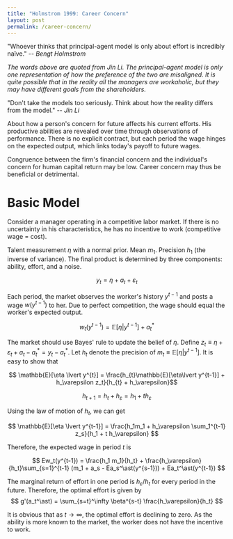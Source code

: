 ```yaml
---
title: "Holmstrom 1999: Career Concern"
layout: post
permalink: /career-concern/
---
```


"Whoever thinks that principal-agent model is only about effort is incredibly naïve." -- *Bengt Holmstrom*

*The words above are quoted from Jin Li. The principal-agent model is only one representation of how the preference of the two are misaligned. It is quite possible that in the reality all the managers are workaholic, but they may have different goals from the shareholders.*

"Don't take the models too seriously. Think about how the reality differs from the model." -- *Jin Li*

About how a person's concern for future affects his current efforts. His productive abilities are revealed over time through observations of performance. There is no explicit contract, but each period the wage hinges on the expected output, which links today's payoff to future wages.

Congruence between the firm's financial concern and the individual's concern for human capital return may be low. Career concern may thus be beneficial or detrimental.

# Basic Model

Consider a manager operating in a competitive labor market. If there is no uncertainty in his characteristics, he has no incentive to work (competitive wage = cost).

Talent measurement $\eta$ with a normal prior. Mean $m_1$. Precision $h_1$ (the inverse of variance). The final product is determined by three components: ability, effort, and a noise.

$$ y_t = \eta + a_t + \varepsilon_t $$

Each period, the market observes the worker's history $y^{t-1}$ and posts a wage $w(y^{t-1})$ to her. Due to perfect competition, the wage should equal the worker's expected output.

$$ w_t(y^{t-1}) = \mathbb{E}[\eta \lvert y^{t-1}] + a_t^\ast $$

The market should use Bayes' rule to update the belief of $\eta$. Define $z_t\equiv \eta + \varepsilon_t + a_t - a_t^\ast = y_t - a_t^\ast$. Let $h_t$ denote the precision of $m_t\equiv \mathbb{E}[\eta\lvert y^{t-1}]$. It is easy to show that 

$$ \mathbb{E}[\eta \lvert y^{t}] = \frac{h_{t}\mathbb{E}[\eta\lvert y^{t-1}] + h_\varepsilon z_t}{h_{t} + h_\varepsilon}$$

$$ h_{t+1} = h_{t} + h_\varepsilon = h_1 + th_\varepsilon $$

Using the law of motion of $h_t$, we can get

$$ \mathbb{E}[\eta \lvert y^{t-1}] = \frac{h_1m_1 + h_\varepsilon \sum_1^{t-1} z_s}{h_1 + t h_\varepsilon} $$

Therefore, the expected wage in period $t$ is

$$ Ew_t(y^{t-1}) = \frac{h_1 m_1}{h_t} + \frac{h_\varepsilon}{h_t}\sum_{s=1}^{t-1} (m_1 + a_s - Ea_s^\ast(y^{s-1})) + Ea_t^\ast(y^{t-1}) $$

The marginal return of effort in one period is $h_\varepsilon/h_t$ for every period in the future. Therefore, the optimal effort is given by
$$ g'(a_t^\ast) = \sum_{s=t}^\infty \beta^{s-t} \frac{h_\varepsilon}{h_t} $$

It is obvious that as $t\to\infty$, the optimal effort is declining to zero. As the ability is more known to the market, the worker does not have the incentive to work.